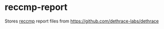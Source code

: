 # reccmp-report

Stores [reccmp](https://github.com/isledecomp/reccmp?tab=readme-ov-file) report files from https://github.com/dethrace-labs/dethrace
